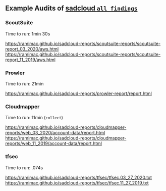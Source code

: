 ## Example Audits of [sadcloud `all_findings`](https://github.com/nccgroup/sadcloud)

### ScoutSuite

Time to run: 1min 30s

<https://ramimac.github.io/sadcloud-reports/scoutsuite-reports/scoutsuite-report_03_2020/aws.html>  
<https://ramimac.github.io/sadcloud-reports/scoutsuite-reports/scoutsuite-report_11_2019/aws.html>


### Prowler

Time to run: 21min

<https://ramimac.github.io/sadcloud-reports/prowler-report/report.html>

### Cloudmapper

Time to run: 11min (`collect`)

<https://ramimac.github.io/sadcloud-reports/cloudmapper-reports/web_03_2020/account-data/report.html>  
<https://ramimac.github.io/sadcloud-reports/cloudmapper-reports/web_11_2019/account-data/report.html>


### tfsec

Time to run: .074s

<https://ramimac.github.io/sadcloud-reports/tfsec/tfsec.03_27_2020.txt>  
<https://ramimac.github.io/sadcloud-reports/tfsec/tfsec.11_27_2019.txt>
